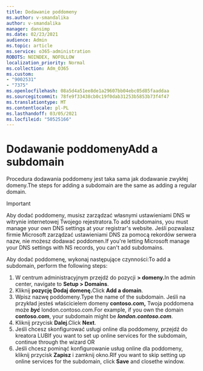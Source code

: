 ```yaml
---
title: Dodawanie poddomeny
ms.author: v-smandalika
author: v-smandalika
manager: dansimp
ms.date: 02/23/2021
audience: Admin
ms.topic: article
ms.service: o365-administration
ROBOTS: NOINDEX, NOFOLLOW
localization_priority: Normal
ms.collection: Adm_O365
ms.custom:
- "9002531"
- "7375"
ms.openlocfilehash: 08a5d4a51ee8de1a29607bb04ebc05d85faaddaa
ms.sourcegitcommit: 78fe9f33438cb0c19f0dab31253b5853b73f4f47
ms.translationtype: MT
ms.contentlocale: pl-PL
ms.lasthandoff: 03/05/2021
ms.locfileid: "50525166"
---
```

# <a name="add-a-subdomain"></a><span data-ttu-id="ab61f-102">Dodawanie poddomeny</span><span class="sxs-lookup"><span data-stu-id="ab61f-102">Add a subdomain</span></span>

<span data-ttu-id="ab61f-103">Procedura dodawania poddomeny jest taka sama jak dodawanie zwykłej domeny.</span><span class="sxs-lookup"><span data-stu-id="ab61f-103">The steps for adding a subdomain are the same as adding a regular domain.</span></span> 

> [!IMPORTANT]
> <span data-ttu-id="ab61f-104">Aby dodać poddomeny, musisz zarządzać własnymi ustawieniami DNS w witrynie internetowej Twojego rejestratora.</span><span class="sxs-lookup"><span data-stu-id="ab61f-104">To add subdomains, you must manage your own DNS settings at your registrar's website.</span></span> <span data-ttu-id="ab61f-105">Jeśli pozwalasz firmie Microsoft zarządzać ustawieniami DNS za pomocą rekordów serwera nazw, nie możesz dodawać poddomen.</span><span class="sxs-lookup"><span data-stu-id="ab61f-105">If you're letting Microsoft manage your DNS settings with NS records, you can't add subdomains.</span></span> 

<span data-ttu-id="ab61f-106">Aby dodać poddomenę, wykonaj następujące czynności:</span><span class="sxs-lookup"><span data-stu-id="ab61f-106">To add a subdomain, perform the following steps:</span></span>

1. <span data-ttu-id="ab61f-107">W centrum administracyjnym przejdź do pozycji **> domeny.**</span><span class="sxs-lookup"><span data-stu-id="ab61f-107">In the admin center, navigate to **Setup > Domains**.</span></span>
2. <span data-ttu-id="ab61f-108">Kliknij **pozycję Dodaj domenę.**</span><span class="sxs-lookup"><span data-stu-id="ab61f-108">Click **Add a domain**.</span></span>
3. <span data-ttu-id="ab61f-109">Wpisz nazwę poddomeny.</span><span class="sxs-lookup"><span data-stu-id="ab61f-109">Type the name of the subdomain.</span></span> <span data-ttu-id="ab61f-110">Jeśli na przykład jesteś właścicielem domeny **contoso.com,** Twoja poddomena może **_być_** london.contoso.com.</span><span class="sxs-lookup"><span data-stu-id="ab61f-110">For example, if you own the domain **contoso.com**, your subdomain might be **_london.contoso.com_**.</span></span>
4. <span data-ttu-id="ab61f-111">Kliknij przycisk **Dalej**.</span><span class="sxs-lookup"><span data-stu-id="ab61f-111">Click **Next**.</span></span>
5. <span data-ttu-id="ab61f-112">Jeśli chcesz skonfigurować usługi online dla poddomeny, przejdź do kreatora LUB</span><span class="sxs-lookup"><span data-stu-id="ab61f-112">If you want to set up online services for the subdomain, continue through the wizard OR</span></span>
6. <span data-ttu-id="ab61f-113">Jeśli chcesz pominąć konfigurowanie usług online dla poddomeny, kliknij przycisk **Zapisz** i zamknij okno.</span><span class="sxs-lookup"><span data-stu-id="ab61f-113">RIf you want to skip setting up online services for the subdomain, click **Save** and closethe window.</span></span>

